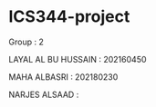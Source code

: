 # ICS344-project

Group : 2

LAYAL AL BU HUSSAIN : 202160450

MAHA ALBASRI : 202180230

NARJES ALSAAD : 
